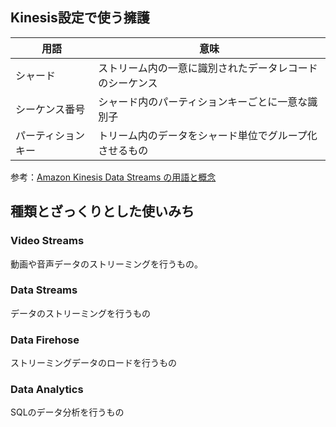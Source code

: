## Kinesis設定で使う擁護
|  用語  |  意味  |
| ---- | ---- |
|  シャード  |  ストリーム内の一意に識別されたデータレコードのシーケンス  |
|  シーケンス番号  |  シャード内のパーティションキーごとに一意な識別子  |
|  パーティションキー  |  トリーム内のデータをシャード単位でグループ化させるもの  |
参考：[Amazon Kinesis Data Streams の用語と概念](https://docs.aws.amazon.com/ja_jp/streams/latest/dev/key-concepts.html)
  
## 種類とざっくりとした使いみち
### Video Streams
動画や音声データのストリーミングを行うもの。
  
### Data Streams
データのストリーミングを行うもの
  
### Data Firehose
ストリーミングデータのロードを行うもの
  
### Data Analytics
SQLのデータ分析を行うもの
